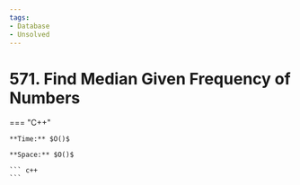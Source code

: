 ```yaml
---
tags:
- Database
- Unsolved
---
```



# 571. Find Median Given Frequency of Numbers

=== "C++"

    **Time:** $O()$

    **Space:** $O()$

    ``` c++
    ```